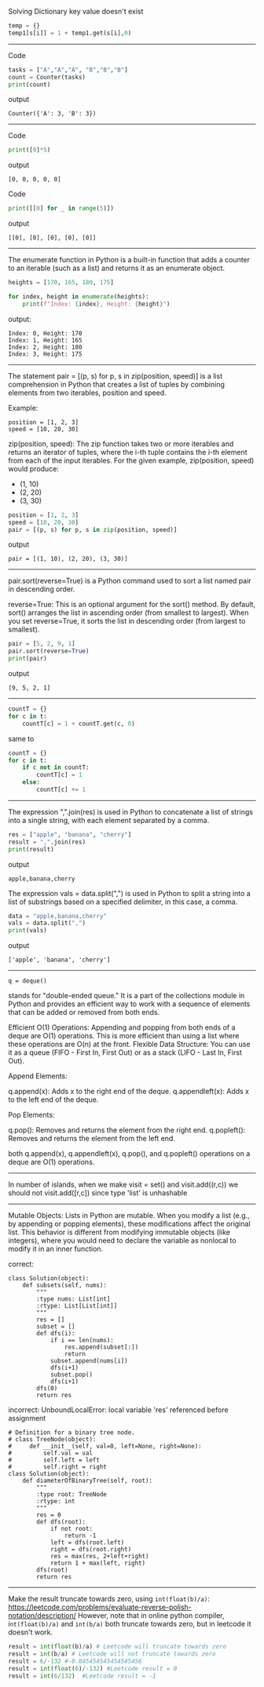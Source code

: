 Solving Dictionary key value doesn't exist
```python
temp = {}
temp1[s[i]] = 1 + temp1.get(s[i],0)
```

-----------------------

Code
```python
tasks = ["A","A","A", "B","B","B"]
count = Counter(tasks)
print(count)
```
output
```
Counter({'A': 3, 'B': 3})
```
-----------------------

Code
```python
print([0]*5)
```
output
```
[0, 0, 0, 0, 0]
```
Code
```python
print([[0] for _ in range(5)])
```
output
```
[[0], [0], [0], [0], [0]]
```

-----------------------

The enumerate function in Python is a built-in function that adds a counter to an iterable (such as a list) and returns it as an enumerate object. 

```python
heights = [170, 165, 180, 175]

for index, height in enumerate(heights):
    print(f"Index: {index}, Height: {height}")

```
output:
```
Index: 0, Height: 170
Index: 1, Height: 165
Index: 2, Height: 180
Index: 3, Height: 175

```

-----------------------


The statement pair = [(p, s) for p, s in zip(position, speed)] is a list comprehension in Python that creates a list of tuples by combining elements from two iterables, position and speed.

Example:
```
position = [1, 2, 3]
speed = [10, 20, 30]
```

zip(position, speed): The zip function takes two or more iterables and returns an iterator of tuples, where the i-th tuple contains the i-th element from each of the input iterables. For the given example, zip(position, speed) would produce:

- (1, 10)
- (2, 20)
- (3, 30)

```python
position = [1, 2, 3]
speed = [10, 20, 30]
pair = [(p, s) for p, s in zip(position, speed)]
```
output
```
pair = [(1, 10), (2, 20), (3, 30)]
```




-----------------------



pair.sort(reverse=True) is a Python command used to sort a list named pair in descending order.

reverse=True: This is an optional argument for the sort() method. By default, sort() arranges the list in ascending order (from smallest to largest). When you set reverse=True, it sorts the list in descending order (from largest to smallest).

```python
pair = [5, 2, 9, 1]
pair.sort(reverse=True)
print(pair)
```
output
```
[9, 5, 2, 1]
```
-----------------------

```python
countT = {}
for c in t:
    countT[c] = 1 + countT.get(c, 0)
```
same to 
```python
countT = {}
for c in t:
    if c not in countT:
        countT[c] = 1
    else:
        countT[c] += 1
```
-----------------------
The expression ",".join(res) is used in Python to concatenate a list of strings into a single string, with each element separated by a comma.
```python
res = ["apple", "banana", "cherry"]
result = ",".join(res)
print(result)
```
output
```
apple,banana,cherry
```

The expression vals = data.split(",") is used in Python to split a string into a list of substrings based on a specified delimiter, in this case, a comma.
```python
data = "apple,banana,cherry"
vals = data.split(",")
print(vals)
```
output
```
['apple', 'banana', 'cherry']
```




-----------------------
```
q = deque()
```

stands for "double-ended queue." It is a part of the collections module in Python and provides an efficient way to work with a sequence of elements that can be added or removed from both ends.

Efficient O(1) Operations: Appending and popping from both ends of a deque are O(1) operations. This is more efficient than using a list where these operations are O(n) at the front.
Flexible Data Structure: You can use it as a queue (FIFO - First In, First Out) or as a stack (LIFO - Last In, First Out).

Append Elements:

q.append(x): Adds x to the right end of the deque.
q.appendleft(x): Adds x to the left end of the deque.

Pop Elements:

q.pop(): Removes and returns the element from the right end.
q.popleft(): Removes and returns the element from the left end.

both q.append(x), q.appendleft(x), q.pop(), and q.popleft() operations on a deque are O(1) operations.


-----------------------

In number of islands, when we make visit = set()
and  visit.add((r,c))
we should not visit.add([r,c]) since type 'list' is unhashable

-----------------------

Mutable Objects: Lists in Python are mutable. When you modify a list (e.g., by appending or popping elements), these modifications affect the original list. This behavior is different from modifying immutable objects (like integers), where you would need to declare the variable as nonlocal to modify it in an inner function.

correct:
```
class Solution(object):
    def subsets(self, nums):
        """
        :type nums: List[int]
        :rtype: List[List[int]]
        """
        res = []
        subset = []
        def dfs(i):
            if i == len(nums):
                res.append(subset[:])
                return 
            subset.append(nums[i])
            dfs(i+1) 
            subset.pop()
            dfs(i+1) 
        dfs(0)
        return res
```
incorrect: UnboundLocalError: local variable 'res' referenced before assignment

```
# Definition for a binary tree node.
# class TreeNode(object):
#     def __init__(self, val=0, left=None, right=None):
#         self.val = val
#         self.left = left
#         self.right = right
class Solution(object):
    def diameterOfBinaryTree(self, root):
        """
        :type root: TreeNode
        :rtype: int
        """
        res = 0
        def dfs(root):
            if not root:
                return -1
            left = dfs(root.left)
            right = dfs(root.right)
            res = max(res, 2+left+right)
            return 1 + max(left, right)
        dfs(root)
        return res
```

-----------------------

Make the result truncate towards zero, using `int(float(b)/a)`: https://leetcode.com/problems/evaluate-reverse-polish-notation/description/
However, note that in online python compiler, i`nt(float(b)/a)` and `int(b/a)` both truncate towards zero, but in leetcode it doesn't work.
```python
result = int(float(b)/a) # Leetcode will truncate towards zero
result = int(b/a) # Leetcode will not truncate towards zero
result = 6/-132 #-0.045454545454545456
result = int(float(6)/-132) #Leetcode result = 0
result = int(6/132)  #Leetcode result = -1
```


